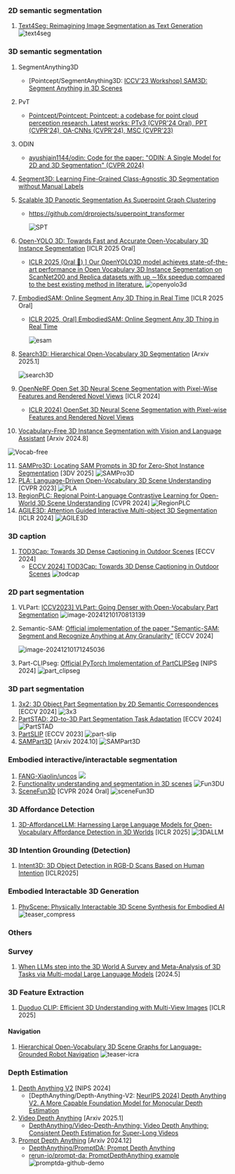 ### 2D semantic segmentation

1. [Text4Seg: Reimagining Image Segmentation as Text Generation](https://mc-lan.github.io/Text4Seg/)
   ![text4seg](assets/text4seg.png)



### 3D semantic segmentation

1. SegmentAnything3D
   - [Pointcept/SegmentAnything3D: [ICCV'23 Workshop\] SAM3D: Segment Anything in 3D Scenes](https://github.com/Pointcept/SegmentAnything3D)
   
2. PvT
   - [Pointcept/Pointcept: Pointcept: a codebase for point cloud perception research. Latest works: PTv3 (CVPR'24 Oral), PPT (CVPR'24), OA-CNNs (CVPR'24), MSC (CVPR'23)](https://github.com/Pointcept/Pointcept)
   
3. ODIN
   - [ayushjain1144/odin: Code for the paper: "ODIN: A Single Model for 2D and 3D Segmentation" (CVPR 2024)](https://github.com/ayushjain1144/odin)
   
4. [Segment3D: Learning Fine-Grained Class-Agnostic 3D Segmentation without Manual Labels](https://segment3d.github.io/)

6. [Scalable 3D Panoptic Segmentation As Superpoint Graph Clustering](https://drprojects.github.io/supercluster)

   - https://github.com/drprojects/superpoint_transformer

     ![SPT](assets/SPT.png)
   
6. [Open-YOLO 3D: Towards Fast and Accurate Open-Vocabulary 3D Instance Segmentation](https://arxiv.org/abs/2406.02548) [ICLR 2025 Oral]

   - [ICLR 2025 (Oral 📢) \] Our OpenYOLO3D model achieves state-of-the-art performance in Open Vocabulary 3D Instance Segmentation on ScanNet200 and Replica datasets with up ∼16x speedup compared to the best existing method in literature.](https://github.com/aminebdj/OpenYOLO3D?tab=readme-ov-file)
     ![openyolo3d](assets/openyolo3d.png)

7. [EmbodiedSAM: Online Segment Any 3D Thing in Real Time](https://xuxw98.github.io/ESAM/) [ICLR 2025 Oral]

   - [ICLR 2025, Oral\] EmbodiedSAM: Online Segment Any 3D Thing in Real Time](https://github.com/xuxw98/ESAM)

     ![esam](assets/esam.png)

8. [Search3D: Hierarchical Open-Vocabulary 3D Segmentation](https://arxiv.org/pdf/2409.18431) [Arxiv 2025.1]

   ![search3D](assets/search3D.png)

9. [OpenNeRF Open Set 3D Neural Scene Segmentation with Pixel-Wise Features and Rendered Novel Views](https://arxiv.org/pdf/2404.03650) [ICLR 2024]

   -  [ICLR 2024\] OpenSet 3D Neural Scene Segmentation with Pixel-wise Features and Rendered Novel Views](https://github.com/opennerf/opennerf)

10. [Vocabulary-Free 3D Instance Segmentation with Vision and Language Assistant](https://arxiv.org/pdf/2408.10652) [Arxiv 2024.8]

   ![Vocab-free](assets/Vocab-free.png)

11. [SAMPro3D: Locating SAM Prompts in 3D for Zero-Shot Instance Segmentation](https://github.com/GAP-LAB-CUHK-SZ/SAMPro3D) [3DV 2025]
    ![SAMPro3D](assets/SAMPro3D.jpg)
12. [PLA: Language-Driven Open-Vocabulary 3D Scene Understanding](https://dingry.github.io/projects/PLA) [CVPR 2023]
    ![PLA](assets/PLA.png)
13. [RegionPLC: Regional Point-Language Contrastive Learning for Open-World 3D Scene Understanding](https://jihanyang.github.io/projects/RegionPLC) [CVPR 2024]
    ![RegionPLC](assets/RegionPLC.png)
14. [AGILE3D: Attention Guided Interactive Multi-object 3D Segmentation](https://ywyue.github.io/AGILE3D/) [ICLR 2024]
    ![AGILE3D](assets/AGILE3D.gif)



### 3D caption

1. [TOD3Cap: Towards 3D Dense Captioning in Outdoor Scenes](https://arxiv.org/pdf/2403.19589) [ECCV 2024]
   - [ECCV 2024\] TOD3Cap: Towards 3D Dense Captioning in Outdoor Scenes](https://github.com/jxbbb/TOD3Cap)
     ![todcap](assets/todcap.jpg)



### 2D part segmentation

1. VLPart: [ICCV2023\] VLPart: Going Denser with Open-Vocabulary Part Segmentation](https://github.com/facebookresearch/VLPart)
   ![image-20241210170813139](assets/VLPart.png)

2. Semantic-SAM: [Official implementation of the paper "Semantic-SAM: Segment and Recognize Anything at Any Granularity"](https://github.com/UX-Decoder/Semantic-SAM) [ECCV 2024\] 

   ![image-20241210171245036](assets/Semantic-SAM.png)

3. Part-CLIPseg: [Official PyTorch Implementation of PartCLIPSeg](https://github.com/kaist-cvml/part-clipseg) [NIPS 2024]
   ![part_clipseg](assets/part_clipseg.png)



### 3D part segmentation

1. [3x2: 3D Object Part Segmentation by 2D Semantic Correspondences](https://rehg.org/publication/pub40/) [ECCV 2024]
   ![3x3](assets/3x3.png)
2. [PartSTAD: 2D-to-3D Part Segmentation Task Adaptation](https://partstad.github.io/) [ECCV 2024]
   ![PartSTAD](assets/PartSTAD.png)
3. [PartSLIP](https://colin97.github.io/PartSLIP_page/) [ECCV 2023]
   ![part-slip](assets/part-slip.png)
4. [SAMPart3D](https://yhyang-myron.github.io/SAMPart3D-website/) [Arxiv 2024.10]
   ![SAMPart3D](assets/SAMPart3D.png)



### Embodied interactive/interactable segmentation

1. [FANG-Xiaolin/uncos](https://github.com/FANG-Xiaolin/uncos)
   ![](assets/uncos.png)
2. [Functionality understanding and segmentation in 3D scenes](https://jcorsetti.github.io/fun3du/)
   ![Fun3DU](assets/Fun3DU.png)
3. [SceneFun3D](https://scenefun3d.github.io/) [CVPR 2024 Oral]
   ![sceneFun3D](assets/sceneFun3D.jpg)



### 3D Affordance Detection

1. [3D-AffordanceLLM: Harnessing Large Language Models for Open-Vocabulary Affordance Detection in 3D Worlds](https://arxiv.org/pdf/2502.20041) [ICLR 2025]
   ![3DALLM](assets/3DALLM.png)



### 3D Intention Grounding (Detection)

1. [Intent3D: 3D Object Detection in RGB-D Scans Based on Human Intention](https://github.com/WeitaiKang/Intent3D) [ICLR2025]



### Embodied Interactable 3D Generation

1. [PhyScene: Physically Interactable 3D Scene Synthesis for Embodied AI](https://physcene.github.io/)
   ![teaser_compress](assets/teaser_compress.png)



### Others

### Survey

1. [When LLMs step into the 3D World A Survey and Meta-Analysis of 3D Tasks via Multi-modal Large Language Models](https://arxiv.org/pdf/2405.10255) [2024.5]



### 3D Feature Extraction

1. [Duoduo CLIP: Efficient 3D Understanding with Multi-View Images](https://github.com/3dlg-hcvc/DuoduoCLIP) [ICLR 2025]



#### Navigation

1. [Hierarchical Open-Vocabulary 3D Scene Graphs for Language-Grounded Robot Navigation](https://hovsg.github.io/)
   ![teaser-icra](assets/teaser-icra.png)



### Depth Estimation

1. [Depth Anything V2](https://depth-anything-v2.github.io/) [NIPS 2024]
   - [DepthAnything/Depth-Anything-V2: [NeurIPS 2024\] Depth Anything V2. A More Capable Foundation Model for Monocular Depth Estimation](https://github.com/DepthAnything/Depth-Anything-V2)
2. [Video Depth Anything](https://videodepthanything.github.io/) [Arxiv 2025.1]
   - [DepthAnything/Video-Depth-Anything: Video Depth Anything: Consistent Depth Estimation for Super-Long Videos](https://github.com/DepthAnything/Video-Depth-Anything)
3. [Prompt Depth Anything](https://promptda.github.io/) [Arxiv 2024.12]
   - [DepthAnything/PromptDA: Prompt Depth Anything](https://github.com/DepthAnything/PromptDA)
   - [rerun-io/prompt-da: PromptDepthAnything example](https://github.com/rerun-io/prompt-da)
     ![promptda-github-demo](assets/promptda-github-demo.gif)
